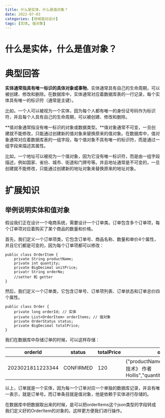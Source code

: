 ```yaml
---
title: 什么是实体，什么是值对象？
date: 2022-07-03
categories: [领域驱动设计]
tags: [实体, 值对象]
---
```


# 什么是实体，什么是值对象？

# 典型回答


**实体通常指具有唯一标识的具体对象或事物**。实体通常具有自己的生命周期，可以被创建、修改和删除。在数据库中，实体通常对应着数据库表的一行记录，每个实体具有唯一的标识符（通常是主键）。



比如，一个人可以被视为一个实体，因为每个人都有唯一的身份证号码作为标识符，并且每个人具有自己的生命周期，可以被创建、修改和删除。



**值对象通常指没有唯一标识的对象或数据类型。**值对象通常不可变，一旦创建就不能修改，只能通过创建新的值对象来替换原来的值对象。在数据库中，值对象通常对应着数据库表的一组字段，每个值对象不具有唯一的标识符，而是通过一组字段来描述其属性。



比如，一个地址可以被视为一个值对象，因为它没有唯一标识符，而是由一组字段描述，例如国家、省份、城市、街道和门牌号等。并且地址通常是不可变的，一旦创建就不能修改，只能通过创建新的地址对象来替换原来的地址对象。



# 扩展知识


## 举例说明实体和值对象


假设我们正在设计一个电商系统，需要设计一个订单类。订单包含多个订单项，每个订单项对应着购买了某个商品的数量和价格。



首先，我们定义一个订单项类，它包含订单号、商品名称、数量和单价4个属性，并且它们都是可变的，因为每个订单项都可以修改：



```plain
public class OrderItem {
    private String productName;
    private int quantity;
    private BigDecimal unitPrice;
  	privatr String orderNo;
    //setter 和 getter
}

```



然后，我们定义一个订单类，它包含订单号、订单项列表、订单状态和订单总价四个属性。



```plain
public class Order {
    private long orderId; // 实体
    private List<OrderItem> orderItems; // 值对象
    private OrderStatus status; 
    private BigDecimal totalPrice; 
}

```



我们在数据库中存储订单的时候，可以这样存储：



| orderId | status | totalPrice | orderItems |
| --- | --- | --- | --- |
| 2023021811223344 | CONFIRMED | 120 | {"productName":"《深入理解Java核心技术》 作者 Hollis","quantity":100,"unitPrice":129} |




以上，订单就是一个实体，因为每一个订单对应一个单独的数据库记录，并且有唯一表示，就是订单号。而订单条目就是值对象，他是依赖于实体进行存储的。



在数据库中把数据取出来的时候，是可以把orderItems这个json类型的字段转成我们定义好的OrderItem的对象的。这样更方便我们进行操作。
